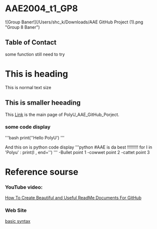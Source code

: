 # AAE2004_t1_GP8
![Group Baner!](/Users/shc_k/Downloads/AAE GitHub Project (1).png "Group 8 Baner")
<!--  TABLE OF CONTACT -->
## Table of Contact
some function still need to try 

# This is heading 
This is normal text size
## This is smaller heeading

This [Link](https://github.com/IPNL-POLYU/PolyU_AAE2004_Github_Project/blob/main/readme.md) is the main page of PolyU_AAE_GitHub_Porject.

### some code display
'''bash
print(''Hello PolyU')
'''

And this on is python code display
'''python
#AAE is da best !!!!!!!!!
for I in 'Polyu' :
    print(I , end='')
'''
-Bullet point 1
-cowwet point 2
-cattet point 3

# Reference sourse
### YouTube video:
[How To Create Beautiful and Useful ReadMe Documents For GitHub](https://youtu.be/a8CwpGARAsQ)

### Web Site
[basic syntax](https://www.markdownguide.org/basic-syntax)
